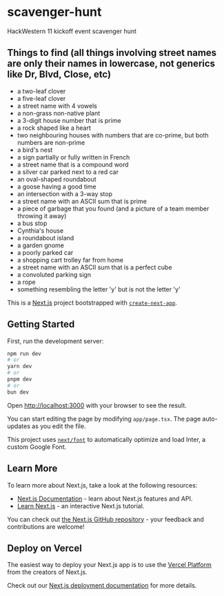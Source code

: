 # scavenger-hunt
HackWestern 11 kickoff event scavenger hunt

## Things to find (all things involving street names are only their names in lowercase, not generics like Dr, Blvd, Close, etc)
- a two-leaf clover
- a five-leaf clover
- a street name with 4 vowels
- a non-grass non-native plant
- a 3-digit house number that is prime
- a rock shaped like a heart
- two neighbouring houses with numbers that are co-prime, but both numbers are non-prime
- a bird's nest
- a sign partially or fully written in French
- a street name that is a compound word
- a silver car parked next to a red car
- an oval-shaped roundabout
- a goose having a good time
- an intersection with a 3-way stop
- a street name with an ASCII sum that is prime
- a piece of garbage that you found (and a picture of a team member throwing it away)
- a bus stop
- Cynthia's house
- a roundabout island
- a garden gnome
- a poorly parked car
- a shopping cart trolley far from home
- a street name with an ASCII sum that is a perfect cube
- a convoluted parking sign
- a rope
- something resembling the letter 'y' but is not the letter 'y'

This is a [Next.js](https://nextjs.org/) project bootstrapped with [`create-next-app`](https://github.com/vercel/next.js/tree/canary/packages/create-next-app).

## Getting Started

First, run the development server:

```bash
npm run dev
# or
yarn dev
# or
pnpm dev
# or
bun dev
```

Open [http://localhost:3000](http://localhost:3000) with your browser to see the result.

You can start editing the page by modifying `app/page.tsx`. The page auto-updates as you edit the file.

This project uses [`next/font`](https://nextjs.org/docs/basic-features/font-optimization) to automatically optimize and load Inter, a custom Google Font.

## Learn More

To learn more about Next.js, take a look at the following resources:

- [Next.js Documentation](https://nextjs.org/docs) - learn about Next.js features and API.
- [Learn Next.js](https://nextjs.org/learn) - an interactive Next.js tutorial.

You can check out [the Next.js GitHub repository](https://github.com/vercel/next.js/) - your feedback and contributions are welcome!

## Deploy on Vercel

The easiest way to deploy your Next.js app is to use the [Vercel Platform](https://vercel.com/new?utm_medium=default-template&filter=next.js&utm_source=create-next-app&utm_campaign=create-next-app-readme) from the creators of Next.js.

Check out our [Next.js deployment documentation](https://nextjs.org/docs/deployment) for more details.

